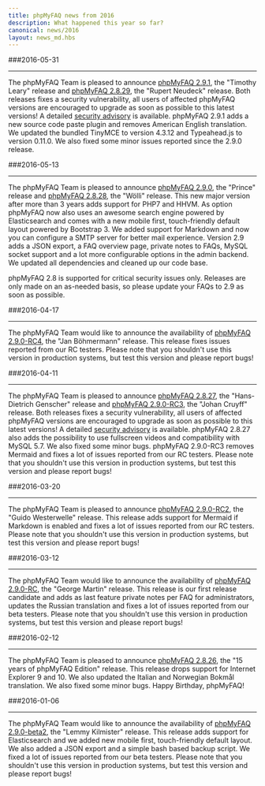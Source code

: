 ```yaml
---
title: phpMyFAQ news from 2016
description: What happened this year so far?
canonical: news/2016
layout: news_md.hbs
---
```


###2016-05-31
* * *
The phpMyFAQ Team is pleased to announce [phpMyFAQ 2.9.1](/download), the "Timothy Leary" release and
[phpMyFAQ 2.8.29](/download), the "Rupert Neudeck" release. Both releases fixes a security vulnerability, all users of
affected phpMyFAQ versions are encouraged to upgrade as soon as possible to this latest versions! A detailed
[security advisory](/security/advisory-2016-05-31) is available. phpMyFAQ 2.9.1 adds a new source code paste plugin and
removes American English translation. We updated the bundled TinyMCE to version 4.3.12 and Typeahead.js to version
0.11.0. We also fixed some minor issues reported since the 2.9.0 release.

###2016-05-13
* * *
The phpMyFAQ Team is pleased to announce [phpMyFAQ 2.9.0](/download), the "Prince" release and
[phpMyFAQ 2.8.28](/download), the "Wölli" release. This new major version after more than 3 years adds support for PHP7
and HHVM. As option phpMyFAQ now also uses an awesome search engine powered by Elasticsearch and comes with a new mobile 
first, touch-friendly default layout powered by Bootstrap 3. We added support for Markdown and now you can configure a 
SMTP server for better mail experience. Version 2.9 adds a JSON export, a FAQ overview page, private notes to FAQs, 
MySQL socket support and a lot more configurable options in the admin backend. We updated all dependencies and cleaned 
up our code base.

phpMyFAQ 2.8 is supported for critical security issues only. Releases are only made on an as-needed basis, so please 
update your FAQs to 2.9 as soon as possible.

###2016-04-17
* * *
The phpMyFAQ Team would like to announce the availability of [phpMyFAQ 2.9.0-RC4](/download), the "Jan Böhmermann"
release. This release fixes issues reported from our RC testers. Please note that you shouldn't use this version in
production systems, but test this version and please report bugs!

###2016-04-11
* * *
The phpMyFAQ Team is pleased to announce [phpMyFAQ 2.8.27](/download), the "Hans-Dietrich Genscher" release and
[phpMyFAQ 2.9.0-RC3](/download), the "Johan Cruyff" release. Both releases fixes a security vulnerability, all users of
affected phpMyFAQ versions are encouraged to upgrade as soon as possible to this latest versions! A detailed
[security advisory](/security/advisory-2016-04-11) is available. phpMyFAQ 2.8.27 also adds the possibility to use
fullscreen videos and compatibility with MySQL 5.7. We also fixed some minor bugs. phpMyFAQ 2.9.0-RC3 removes Mermaid
and fixes a lot of issues reported from our RC testers. Please note that you shouldn't use this version in production
systems, but test this version and please report bugs!

###2016-03-20
* * *
The phpMyFAQ Team is pleased to announce [phpMyFAQ 2.9.0-RC2](/download), the "Guido Westerwelle" release. This
release adds support for Mermaid if Markdown is enabled and fixes a lot of issues reported from our RC testers. Please
note that you shouldn't use this version in production systems, but test this version and please report bugs!

###2016-03-12
* * *
The phpMyFAQ Team would like to announce the availability of [phpMyFAQ 2.9.0-RC](/download), the "George Martin"
release. This release is our first release candidate and adds as last feature private notes per FAQ for administrators,
updates the Russian translation and fixes a lot of issues reported from our beta testers. Please note that you shouldn't
use this version in production systems, but test this version and please report bugs!

###2016-02-12
* * *
The phpMyFAQ Team is pleased to announce [phpMyFAQ 2.8.26](/download), the "15 years of phpMyFAQ Edition" release. This
release drops support for Internet Explorer 9 and 10. We also updated the Italian and Norwegian Bokmål translation. We
also fixed some minor bugs. Happy Birthday, phpMyFAQ!

###2016-01-06
* * *
The phpMyFAQ Team would like to announce the availability of [phpMyFAQ 2.9.0-beta2](/download), the "Lemmy Kilmister"
release. This release adds support for Elasticsearch and we added new mobile first, touch-friendly default layout. We
also added a JSON export and a simple bash based backup script. We fixed a lot of issues reported from our beta testers.
Please note that you shouldn't use this version in production systems, but test this version and please report bugs!

